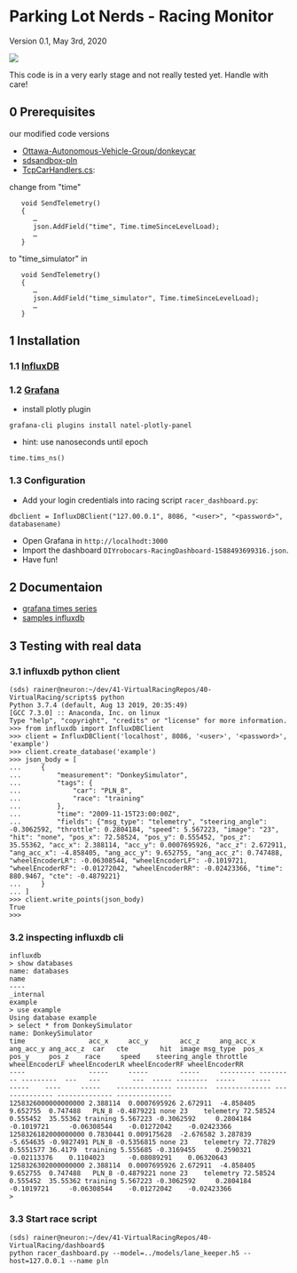 # Parking Lot Nerds - Racing Monitor
Version 0.1, May 3rd, 2020

![](https://github.com/Heavy02011/50-donkey/blob/master/dashboard/racing_monitor.png)

This code is in a very early stage and not really tested yet. Handle with care!

## 0 Prerequisites
our modified code versions
- [Ottawa-Autonomous-Vehicle-Group/donkeycar](https://github.com/Ottawa-Autonomous-Vehicle-Group/donkeycar)
- [sdsandbox-pln](https://github.com/Ottawa-Autonomous-Vehicle-Group/sdsandbox-pln)
- [TcpCarHandlers.cs](https://github.com/Ottawa-Autonomous-Vehicle-Group/sdsandbox-pln/blob/sim-racer/sdsim/Assets/Scripts/tcp/TcpCarHandler.cs): 

change from "time" 
```
   void SendTelemetry()
   {
      …
      json.AddField("time", Time.timeSinceLevelLoad);
      …
   }
```  
   to "time_simulator" in
```
   void SendTelemetry()
   {
      …
      json.AddField("time_simulator", Time.timeSinceLevelLoad);
      …
   }
```

## 1 Installation

### 1.1 [InfluxDB](https://www.thomas-krenn.com/de/wiki/InfluxDB_Installation_und_Konfiguration_unter_Ubuntu_Server_18.04)

### 1.2 [Grafana](https://www.digitalocean.com/community/tutorials/how-to-install-and-secure-grafana-on-ubuntu-18-04)
- install plotly plugin
```
grafana-cli plugins install natel-plotly-panel
```
- hint: use nanoseconds until epoch
```
time.tims_ns()
```

### 1.3 Configuration

- Add your login credentials into racing script ```racer_dashboard.py```:

```
dbclient = InfluxDBClient("127.00.0.1", 8086, "<user>", "<password>", databasename)
```
- Open Grafana in ```http://localhodt:3000```
- Import the dashboard ```DIYrobocars-RacingDashboard-1588493699316.json```.
- Have fun!

## 2 Documentaion

- [grafana times series](https://grafana.com/docs/grafana/latest/guides/timeseries/)
- [samples influxdb](https://github.com/influxdata/influxdb-python/blob/master/examples/tutorial_sine_wave.py)


## 3 Testing with real data

### 3.1 influxdb python client
```
(sds) rainer@neuron:~/dev/41-VirtualRacingRepos/40-VirtualRacing/scripts$ python
Python 3.7.4 (default, Aug 13 2019, 20:35:49) 
[GCC 7.3.0] :: Anaconda, Inc. on linux
Type "help", "copyright", "credits" or "license" for more information.
>>> from influxdb import InfluxDBClient
>>> client = InfluxDBClient('localhost', 8086, '<user>', '<password>', 'example')
>>> client.create_database('example')
>>> json_body = [
...     {
...         "measurement": "DonkeySimulator",
...         "tags": {
...             "car": "PLN_8",
...             "race": "training"
...         },
...         "time": "2009-11-15T23:00:00Z",
...         "fields": {"msg_type": "telemetry", "steering_angle": -0.3062592, "throttle": 0.2804184, "speed": 5.567223, "image": "23", "hit": "none", "pos_x": 72.58524, "pos_y": 0.555452, "pos_z": 35.55362, "acc_x": 2.388114, "acc_y": 0.0007695926, "acc_z": 2.672911, "ang_acc_x": -4.858405, "ang_acc_y": 9.652755, "ang_acc_z": 0.747488, "wheelEncoderLR": -0.06308544, "wheelEncoderLF": -0.1019721, "wheelEncoderRF": -0.01272042, "wheelEncoderRR": -0.02423366, "time": 880.9467, "cte": -0.4879221}
...     }
... ]
>>> client.write_points(json_body)
True
>>> 
```

### 3.2 inspecting influxdb cli
```
influxdb
> show databases
name: databases
name
----
_internal
example
> use example
Using database example
> select * from DonkeySimulator
name: DonkeySimulator
time                acc_x     acc_y        acc_z     ang_acc_x ang_acc_y ang_acc_z  car   cte        hit  image msg_type  pos_x    pos_y     pos_z    race     speed    steering_angle throttle  wheelEncoderLF wheelEncoderLR wheelEncoderRF wheelEncoderRR
----                -----     -----        -----     --------- --------- ---------  ---   ---        ---  ----- --------  -----    -----     -----    ----     -----    -------------- --------  -------------- -------------- -------------- --------------
1258326000000000000 2.388114  0.0007695926 2.672911  -4.858405 9.652755  0.747488   PLN_8 -0.4879221 none 23    telemetry 72.58524 0.555452  35.55362 training 5.567223 -0.3062592     0.2804184 -0.1019721     -0.06308544    -0.01272042    -0.02423366
1258326182000000000 0.7830441 0.009175628  -2.676582 3.287839  -5.654635 -0.9827491 PLN_8 -0.5356815 none 23    telemetry 72.77829 0.5551577 36.4179  training 5.555685 -0.3169455     0.2590321 -0.02113376    0.1104023      -0.08089291    0.06320643
1258326302000000000 2.388114  0.0007695926 2.672911  -4.858405 9.652755  0.747488   PLN_8 -0.4879221 none 23    telemetry 72.58524 0.555452  35.55362 training 5.567223 -0.3062592     0.2804184 -0.1019721     -0.06308544    -0.01272042    -0.02423366
> 
```

### 3.3 Start race script

```
(sds) rainer@neuron:~/dev/41-VirtualRacingRepos/40-VirtualRacing/dashboard$ 
python racer_dashboard.py --model=../models/lane_keeper.h5 --host=127.0.0.1 --name pln

```
